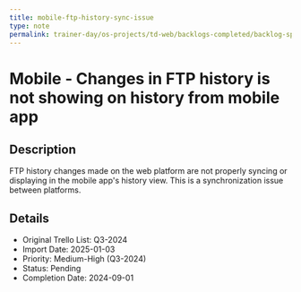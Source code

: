```yaml
---
title: mobile-ftp-history-sync-issue
type: note
permalink: trainer-day/os-projects/td-web/backlogs-completed/backlog-specs/mobile-ftp-history-sync-issue
---
```


# Mobile - Changes in FTP history is not showing on history from mobile app

## Description
FTP history changes made on the web platform are not properly syncing or displaying in the mobile app's history view. This is a synchronization issue between platforms.

## Details
- Original Trello List: Q3-2024
- Import Date: 2025-01-03
- Priority: Medium-High (Q3-2024)
- Status: Pending
- Completion Date: 2024-09-01